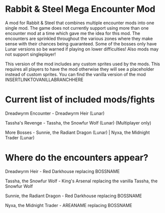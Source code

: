 # Rabbit &amp; Steel Mega Encounter Mod
A mod for Rabbit &amp; Steel that combines multiple encounter mods into one single mod. The game does not currently support using more than one encounter mod at a time which gave me the idea for this mod. The encounters are sprinkled throughout the various zones where they make sense with their chances being guaranteed. Some of the bosses only have Lunar versions so be warned if playing on lower difficulties! Also mods may not support singleplayer!

This version of the mod includes any custom sprites used by the mods. This requires all players to have the mod otherwise they will see a placeholder instead of custom sprites.
You can find the vanilla version of the mod INSERTLINKTOVANILLABRANCHHERE

# Current list of included mods/fights

Dreadwyrm Encounter - Dreadwyrm Heir (Lunar)

Tassha's Revenge - Tassha, the Snowfur Wolf (Lunar) (Multiplayer only)

More Bosses - Sunnie, the Radiant Dragon (Lunar) | Nyxa, the Midnight Trader (Lunar)

# Where do the encounters appear?

Dreadwyrm Heir - Red Darkhouse replacing BOSSNAME

Tassha, the Snowfur Wolf - King's Arsenal replacing the vanilla Tassha, the Snowfur Wolf

Sunnie, the Radiant Dragon - Red Darkhouse replacing BOSSNAME

Nyxa, the Midnight Trader - AREANAME replacing BOSSNAME

